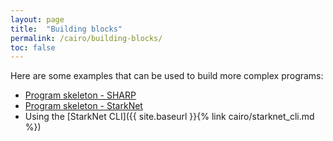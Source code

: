 ```yaml
---
layout: page
title:  "Building blocks"
permalink: /cairo/building-blocks/
toc: false
---
```


Here are some examples that can be used to build more complex programs:

- [Program skeleton - SHARP](examples/building_blocks/skeleton/program_sharp.md)
- [Program skeleton - StarkNet](examples/building_blocks/skeleton/program_starknet.md)
- Using the [StarkNet CLI]({{ site.baseurl }}{% link cairo/starknet_cli.md %})